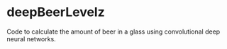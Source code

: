 # deepBeerLevelz
Code to calculate the amount of beer in a glass using convolutional deep neural networks.
